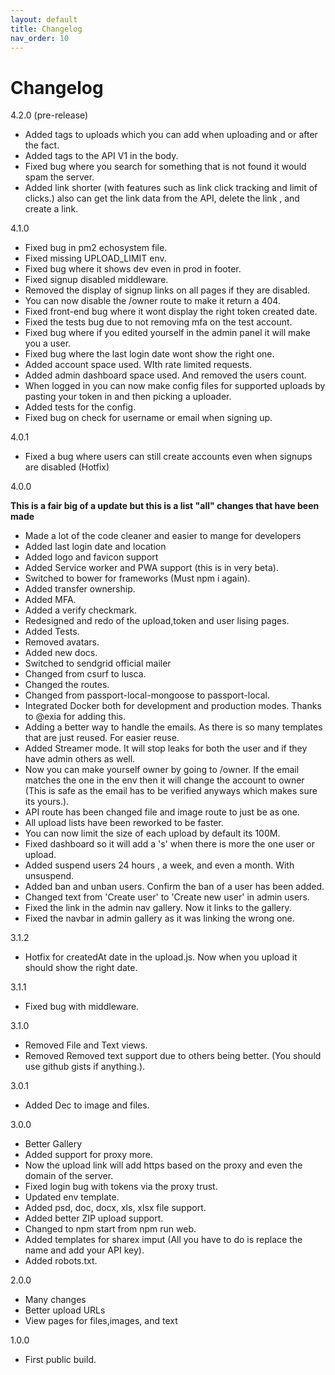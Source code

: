 ```yaml
---
layout: default
title: Changelog
nav_order: 10
---
```


# Changelog
4.2.0 (pre-release)
- Added tags to uploads which you can add when uploading and or after the fact.
- Added tags to the API V1 in the body.
- Fixed bug where you search for something that is not found it would spam the server.
- Added link shorter (with features such as link click tracking and limit of clicks.) also can get the link data from the API, delete the link , and create a link.

4.1.0
- Fixed bug in pm2 echosystem file.
- Fixed missing UPLOAD_LIMIT env.
- Fixed bug where it shows dev even in prod in footer.
- Fixed signup disabled middleware.
- Removed the display of signup links on all pages if they are disabled.
- You can now disable the /owner route to make it return a 404.
- Fixed front-end bug where it wont display the right token created date.
- Fixed the tests bug due to not removing mfa on the test account.
- Fixed bug where if you edited yourself in the admin panel it will make you a user.
- Fixed bug where the last login date wont show the right one.
- Added account space used.  WIth rate limited requests.
- Added admin dashboard space used.  And removed the users count.
- When logged in you can now make config files for supported uploads by pasting your token in and then picking a uploader.
- Added tests for the config.
- Fixed bug on check for username or email when signing up.

4.0.1
* Fixed a bug where users can still create accounts even when signups are disabled (Hotfix)

4.0.0

__This is a fair big of a update but this is a list "all" changes that have been made__

* Made a lot of the code cleaner and easier to mange for developers
* Added last login date and location
* Added logo and favicon support
* Added Service worker and PWA support (this is in very beta).
* Switched to bower for frameworks (Must npm i again).
* Added transfer ownership.
* Added MFA.
* Added a verify checkmark.
* Redesigned and redo of the upload,token and user lising pages.
* Added Tests.
* Removed avatars.
* Added new docs.
* Switched to sendgrid official mailer
* Changed from csurf to lusca.
* Changed the routes.
* Changed from passport-local-mongoose to passport-local.
* Integrated Docker both for development and production modes.  Thanks to @exia for adding this.
* Adding a better way to handle the emails.  As there is so many templates that are just reused.  For easier reuse.
* Added Streamer mode.  It will stop leaks for both the user and if they have admin others as well.
* Now you can make yourself owner  by going to /owner.  If the email matches the one in the env then it will change the account to owner (This is safe as the email has to be verified anyways which makes sure its yours.).
* API route has been changed file and image route to just be as one.
* All upload lists have been reworked to be faster.
* You can now limit the size of each upload by default its 100M.
* Fixed dashboard so it will add a 's' when there is more the one user or upload.
* Added suspend users 24 hours , a week, and even a month. With unsuspend.
* Added ban and unban users. Confirm the ban of a user has been added.
* Changed text from 'Create user' to 'Create new user' in admin users.
* Fixed the link in the admin nav gallery.  Now it links to the gallery.
* Fixed the navbar in admin gallery as it was linking the wrong one.

3.1.2
* Hotfix for createdAt date in the upload.js. Now when  you upload it should show the right date.

3.1.1
* Fixed bug with middleware.

3.1.0
* Removed File and Text views.
* Removed Removed text support due to others being better. (You should use github gists if anything.).

3.0.1
* Added Dec to image and files.

3.0.0
* Better Gallery
* Added support for proxy more.
* Now the upload link will add https based on the proxy and even the domain of the server.
* Fixed login bug with tokens via the proxy trust.
* Updated env template.
* Added psd, doc, docx, xls, xlsx file support.
* Added better ZIP upload support.
* Changed to npm start from npm run web.
* Added templates for sharex imput (All you have to do is replace the name and add your API key).
* Added robots.txt.

2.0.0
* Many changes
* Better upload URLs
* View pages for files,images, and text

1.0.0
* First public build.
